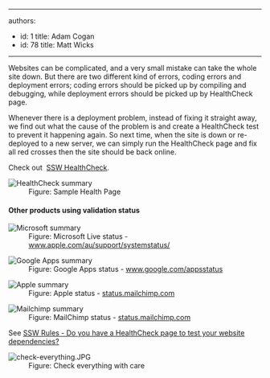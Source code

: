 

---
authors:
  - id: 1
    title: Adam Cogan
  - id: 78
    title: Matt Wicks
---




<span class='intro'> <p>Websites can be complicated, and a very small mistake can take the whole site down. But there are two different kind of errors, coding errors and deployment errors; coding errors should be picked up by compiling and debugging, while deployment errors should be picked up by HealthCheck page.<br></p><p>Whenever there is a deployment problem, instead of fixing it straight away, we find out what the cause of the problem is and create a HealthCheck test to prevent it happening again. So next time, when the site is down or re-deployed to a new server, we can simply run the HealthCheck page and fix all red crosses then the site should be back online.</p><p>Check out &#160;<a href="http&#58;//sswhealthcheck.com/" target="_blank">SSW HealthCheck</a>.<br></p> </span>

<dl class="image"><dt>​<img src="/PublishingImages/ValidateSetup.jpg" alt="HealthCheck summary" data-pin-nopin="true" /><br></dt><dd>Figure&#58; Sample Health Page</dd></dl><h4>​Other products using validation status</h4><dl class="image"><dt> 
      <img src="/PublishingImages/status-microsoft.jpg" alt="Microsoft summary" /> 
   </dt><dd>Figure&#58; Microsoft Live status - 
      <a href="http&#58;//status.mailchimp.com/" target="_blank">www.apple.com/au/support/systemstatus/</a></dd></dl><dl class="image"><dt> 
      <img src="/PublishingImages/status-google.jpg" alt="Google Apps summary" /> 
   </dt><dd>Figure&#58; Google Apps status - 
      <a href="http&#58;//www.google.com/appsstatus" target="_blank">www.google.com/appsstatus</a></dd></dl><dl class="image"><dt> 
      <img src="/PublishingImages/status-apple.jpg" alt="Apple summary" /> 
   </dt><dd>Figure&#58; Apple status - 
      <a href="https&#58;//www.apple.com/au/support/systemstatus/" target="_blank">status.mailchimp.com</a></dd></dl><dl class="image"><dt> 
      <img src="/PublishingImages/status-mailchimp.jpg" alt="Mailchimp summary" /> 
   </dt><dd>Figure&#58; MailChimp status - 
      <a href="http&#58;//status.mailchimp.com/" target="_blank">status.mailchimp.com</a></dd></dl><p> See 
   <a href="https&#58;//www.ssw.com.au/SSW/Standards/Rules/RulesToBetterUnitTests.aspx#HealthCheck" class="Internal">SSW Rules - Do you have a HealthCheck page to test your website dependencies? </a> </p><dl class="image"><dt> 
      <img src="/PublishingImages/check-everything.JPG" alt="check-everything.JPG" /> 
   </dt><dd>Figure&#58; Check everything with care</dd></dl> 
<br>


